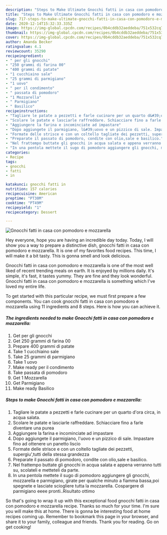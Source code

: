 ```yaml
---
description: "Steps to Make Ultimate Gnocchi fatti in casa con pomodoro e mozzarella"
title: "Steps to Make Ultimate Gnocchi fatti in casa con pomodoro e mozzarella"
slug: 717-steps-to-make-ultimate-gnocchi-fatti-in-casa-con-pomodoro-e-mozzarella
date: 2020-12-14T15:32:33.335Z
image: https://img-global.cpcdn.com/recipes/0b4cddb32aeddeba/751x532cq70/gnocchi-fatti-in-casa-con-pomodoro-e-mozzarella-recipe-main-photo.jpg
thumbnail: https://img-global.cpcdn.com/recipes/0b4cddb32aeddeba/751x532cq70/gnocchi-fatti-in-casa-con-pomodoro-e-mozzarella-recipe-main-photo.jpg
cover: https://img-global.cpcdn.com/recipes/0b4cddb32aeddeba/751x532cq70/gnocchi-fatti-in-casa-con-pomodoro-e-mozzarella-recipe-main-photo.jpg
author: Amanda Becker
ratingvalue: 4.1
reviewcount: 35290
recipeingredient:
- " per gli gnocchi"
- "250 grammi di farina 00"
- "400 grammi di patate"
- "1 cucchiaino sale"
- "25 grammi di parmigiano"
- "1 uovo"
- " per il condimento"
- " passata di pomodoro"
- "1 Mozzarella"
- " Parmigiano"
- " Basilico"
recipeinstructions:
- "Tagliare le patate a pezzetti e farle cucinare per un quarto d&#39;ora circa, in acqua salata."
- "Scolare le patate e lasciarle raffreddare. Schiacciare fino a farle diventare una purea"
- "Aggiungere la farina e incominciate ad impastare"
- "Dopo aggiungete il parmigiano, l&#39;uovo e un pizzico di sale. Impastare fino ad ottenere un panetto liscio"
- "Formate delle strisce e con un coltello tagliate dei pezzetti, supergiu&#39;,tutti della stessa grandezza"
- "Preparate il passato di pomodoro, condite con olio,sale e basilico."
- "Nel frattempo buttate gli gnocchi in acqua salata e appena verranno tutti su, scolateli e metteteli da parte."
- "In una pentola mettete il sugo di pomodoro aggiungere gli gnocchi, mozzarella e parmigiano, girate per qualche minuto a fiamma bassa,poi spegnete e lasciate sciogliere tutta la mozzarella. Cospargere di parmigiano eeee pronti..Risultato ottimo"
categories:
- Recipe
tags:
- gnocchi
- fatti
- in

katakunci: gnocchi fatti in 
nutrition: 157 calories
recipecuisine: American
preptime: "PT30M"
cooktime: "PT49M"
recipeyield: "1"
recipecategory: Dessert

---
```



![Gnocchi fatti in casa con pomodoro e mozzarella](https://img-global.cpcdn.com/recipes/0b4cddb32aeddeba/751x532cq70/gnocchi-fatti-in-casa-con-pomodoro-e-mozzarella-recipe-main-photo.jpg)

Hey everyone, hope you are having an incredible day today. Today, I will show you a way to prepare a distinctive dish, gnocchi fatti in casa con pomodoro e mozzarella. It is one of my favorites food recipes. This time, I will make it a bit tasty. This is gonna smell and look delicious.

Gnocchi fatti in casa con pomodoro e mozzarella is one of the most well liked of recent trending meals on earth. It is enjoyed by millions daily. It's simple, it's fast, it tastes yummy. They are fine and they look wonderful. Gnocchi fatti in casa con pomodoro e mozzarella is something which I've loved my entire life.




To get started with this particular recipe, we must first prepare a few components. You can cook gnocchi fatti in casa con pomodoro e mozzarella using 11 ingredients and 8 steps. Here is how you can achieve it.

<!--inarticleads1-->

##### The ingredients needed to make Gnocchi fatti in casa con pomodoro e mozzarella:

1. Get  per gli gnocchi
1. Get 250 grammi di farina 00
1. Prepare 400 grammi di patate
1. Take 1 cucchiaino sale
1. Take 25 grammi di parmigiano
1. Take 1 uovo
1. Make ready  per il condimento
1. Take  passata di pomodoro
1. Get 1 Mozzarella
1. Get  Parmigiano
1. Make ready  Basilico




<!--inarticleads2-->

##### Steps to make Gnocchi fatti in casa con pomodoro e mozzarella:

1. Tagliare le patate a pezzetti e farle cucinare per un quarto d&#39;ora circa, in acqua salata.
1. Scolare le patate e lasciarle raffreddare. Schiacciare fino a farle diventare una purea
1. Aggiungere la farina e incominciate ad impastare
1. Dopo aggiungete il parmigiano, l&#39;uovo e un pizzico di sale. Impastare fino ad ottenere un panetto liscio
1. Formate delle strisce e con un coltello tagliate dei pezzetti, supergiu&#39;,tutti della stessa grandezza
1. Preparate il passato di pomodoro, condite con olio,sale e basilico.
1. Nel frattempo buttate gli gnocchi in acqua salata e appena verranno tutti su, scolateli e metteteli da parte.
1. In una pentola mettete il sugo di pomodoro aggiungere gli gnocchi, mozzarella e parmigiano, girate per qualche minuto a fiamma bassa,poi spegnete e lasciate sciogliere tutta la mozzarella. Cospargere di parmigiano eeee pronti..Risultato ottimo




So that's going to wrap it up with this exceptional food gnocchi fatti in casa con pomodoro e mozzarella recipe. Thanks so much for your time. I'm sure you will make this at home. There is gonna be interesting food at home recipes coming up. Remember to bookmark this page in your browser, and share it to your family, colleague and friends. Thank you for reading. Go on get cooking!
